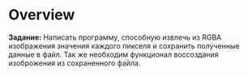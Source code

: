 # Overview

**Задание:**
Написать программу, способную извлечь из RGBA изображения значения каждого пикселя и сохранить полученные данные в файл.
Так же необходим функционал воссоздания изоброжения из сохраненного файла.

